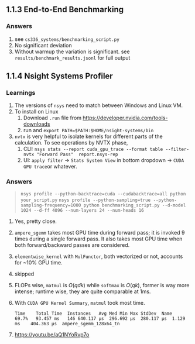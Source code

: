 ## 1.1.3 End-to-End Benchmarking
### Answers
1. see `cs336_systems/benchmarking_script.py` 
1. No significant deviation 
1. Without warmup the variation is significant. see `results/benchmark_results.jsonl` for full output

## 1.1.4 Nsight Systems Profiler
### Learnings
1. The versions of `nsys` need to match between Windows and Linux VM.
1. To install on Linux
    1. Download `.run` file from https://developer.nvidia.com/tools-downloads
    1. run and `export PATH=$PATH:$HOME/nsight-systems/bin`
1. `nvtx` is very helpful to isolate kernels for different parts of the calculation. To see operations by NVTX phase, 
    1. CLI: `nsys stats --report cuda_gpu_trace --format table --filter-nvtx "Forward Pass"  report.nsys-rep`
    1. UI: `apply filter` -> `Stats System View` in bottom dropdown -> `CUDA GPU trace`or whatever.
### Answers
> `nsys profile --python-backtrace=cuda --cudabacktrace=all python your_script.py`
> `nsys profile --python-sampling=true --python-sampling-frequency=1000 python benchmarking_script.py --d-model 1024 --d-ff 4096 --num-layers 24 --num-heads 16`
1. Yes, pretty close.
1. `ampere_sgemm` takes most GPU time during forward pass; it is invoked 9 times during a single forward pass. It also takes most GPU time when both forward/backward passes are considered.
1. `elementwise_kernel` with `MulFunctor`, both vectorized or not, accounts for ~10% GPU time. 
1. skipped
1. FLOPs wise, `matmul` is $O(qdk)$ while `softmax` is $O(qk)$, former is way more intense; runtime wise, they are quite comparable at 1ms.


1. With `CUDA GPU Kernel Summary`, `matmul` took most time.
    ```
    Time	Total Time	Instances	Avg	Med	Min	Max	StdDev	Name
    69.7%	93.457 ms	146	640.117 μs	296.692 μs	280.117 μs	1.129 ms	404.363 μs	ampere_sgemm_128x64_tn
    ```
1. https://youtu.be/aQ1NYoRvp7o